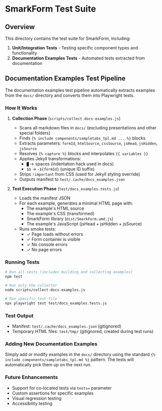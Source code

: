 # SmarkForm Test Suite

## Overview

This directory contains the test suite for SmarkForm, including:

1. **Unit/Integration Tests** - Testing specific component types and functionality
2. **Documentation Examples Tests** - Automated tests extracted from documentation

## Documentation Examples Test Pipeline

The documentation examples test pipeline automatically extracts examples from the `docs/` directory and converts them into Playwright tests.

### How It Works

1. **Collection Phase** (`scripts/collect-docs-examples.js`)
   - Scans all markdown files in `docs/` (excluding presentations and other special folders)
   - Finds `{% include components/sampletabs_tpl.md ... %}` blocks
   - Extracts parameters: `formId`, `htmlSource`, `cssSource`, `jsHead`, `jsHidden`, `jsSource`
   - Resolves `{% capture %}` blocks and interpolates `{{ variables }}`
   - Applies Jekyll transformations:
     - `█` → spaces (indentation hack used in docs)
     - `$$` → `-${formId}` (unique ID suffix)
   - Strips `!important` from CSS (used for Jekyll styling override)
   - Outputs manifest to `test/.cache/docs_examples.json`

2. **Test Execution Phase** (`test/docs_examples.tests.js`)
   - Loads the manifest JSON
   - For each example, generates a minimal HTML page with:
     - The example's HTML source
     - The example's CSS (transformed)
     - SmarkForm library (`dist/SmarkForm.umd.js`)
     - The example's JavaScript (jsHead + jsHidden + jsSource)
   - Runs smoke tests:
     - ✓ Page loads without errors
     - ✓ Form container is visible
     - ✓ No console errors
     - ✓ No page errors

### Running Tests

```bash
# Run all tests (includes building and collecting examples)
npm test

# Run only the collector
node scripts/collect-docs-examples.js

# Run specific test file
npx playwright test test/docs_examples.tests.js
```

### Test Output

- Manifest: `test/.cache/docs_examples.json` (gitignored)
- Temporary HTML files: `test/tmp/` (gitignored, created during test runs)

### Adding New Documentation Examples

Simply add or modify examples in the `docs/` directory using the standard `{% include components/sampletabs_tpl.md %}` pattern. The tests will automatically pick them up on the next run.

### Future Enhancements

- Support for co-located tests via `tests=` parameter
- Custom assertions for specific examples
- Visual regression testing
- Accessibility testing
